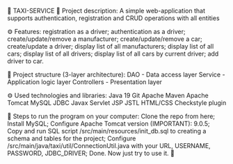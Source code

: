 🚖 TAXI-SERVICE 🚖
Project description:
A simple web-application that supports authentication, registration and CRUD operations with all entities

⚙️ Features:
registration as a driver;
authentication as a driver;
create/update/remove a manufacturer;
create/update/remove a car;
create/update a driver;
display list of all manufacturers;
display list of all cars;
display list of all drivers;
display list of all cars by current driver;
add driver to car.

📑 Project structure (3-layer architecture):
DAO - Data access layer
Service - Application logic layer
Controllers - Presentation layer

⚙️ Used technologies and libraries:
Java 19
Git
Apache Maven
Apache Tomcat
MySQL
JDBC
Javax Servlet
JSP
JSTL
HTML/CSS
Checkstyle plugin

👟 Steps to run the program on your computer:
Clone the repo from here;
Install MySQL;
Configure Apache Tomcat version (IMPORTANT): 9.0.5;
Copy and run SQL script /src/main/resources/init_db.sql to creating a schema and tables for the project;
Configure /src/main/java/taxi/util/ConnectionUtil.java with your URL, USERNAME, PASSWORD, JDBC_DRIVER;
Done. Now just try to use it. 🎉